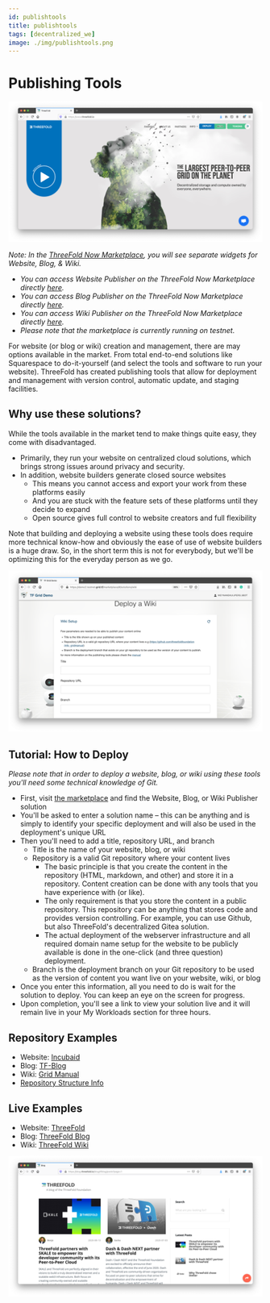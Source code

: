 ```yaml
---
id: publishtools
title: publishtools
tags: [decentralized_we]
image: ./img/publishtools.png
---
```


# Publishing Tools

![](./img/website_browser.png)
<br/>

_Note: In the [ThreeFold Now Marketplace](https://marketplace.threefold.io), you will see separate widgets for Website, Blog, & Wiki._

- _You can access Website Publisher on the ThreeFold Now Marketplace directly [here](https://marketplace.threefold.io/marketplace/#/solutions/website)._
- _You can access Blog Publisher on the ThreeFold Now Marketplace directly [here](https://marketplace.threefold.io/marketplace/#/solutions/blog)._
- _You can access Wiki Publisher on the ThreeFold Now Marketplace directly [here](https://marketplace.threefold.io/marketplace/#/solutions/wiki)._
- _Please note that the marketplace is currently running on testnet._

For website (or blog or wiki) creation and management, there are may options available in the market. From total end-to-end solutions like Squarespace to do-it-yourself (and select the tools and software to run your website). ThreeFold has created publishing tools that allow for deployment and management with version control, automatic update, and staging facilities.

## Why use these solutions?

While the tools available in the market tend to make things quite easy, they come with disadvantaged.

- Primarily, they run your website on centralized cloud solutions, which brings strong issues around privacy and security.
- In addition, website builders generate closed source websites
  - This means you cannot access and export your work from these platforms easily
  - And you are stuck with the feature sets of these platforms until they decide to expand
  - Open source gives full control to website creators and full flexibility

Note that building and deploying a website using these tools does require more technical know-how and obviously the ease of use of website builders is a huge draw. So, in the short term this is not for everybody, but we'll be optimizing this for the everyday person as we go.

![](./img/wiki_deployment_1.png)
<br/>

## Tutorial: How to Deploy

_Please note that in order to deploy a website, blog, or wiki using these tools you'll need some technical knowledge of Git._

- First, visit [the marketplace](https://marketplace.threefold.io/) and find the Website, Blog, or Wiki Publisher solution
- You'll be asked to enter a solution name – this can be anything and is simply to identify your specific deployment and will also be used in the deployment's unique URL
- Then you'll need to add a title, repository URL, and branch
  - Title is the name of your website, blog, or wiki
  - Repository is a valid Git repository where your content lives
    - The basic principle is that you create the content in the repository (HTML, markdown, and other) and store it in a repository. Content creation can be done with any tools that you have experience with (or like).
    - The only requirement is that you store the content in a public repository. This repository can be anything that stores code and provides version controlling. For example, you can use Github, but also ThreeFold's decentralized Gitea solution.
    - The actual deployment of the webserver infrastructure and all required domain name setup for the website to be publicly available is done in the one-click (and three question) deployment.
  - Branch is the deployment branch on your Git repository to be used as the version of content you want live on your website, wiki, or blog
- Once you enter this information, all you need to do is wait for the solution to deploy. You can keep an eye on the screen for progress.
- Upon completion, you'll see a link to view your solution live and it will remain live in your My Workloads section for three hours.

## Repository Examples

- Website: [Incubaid](https://github.com/xmonader/www_incubaid)
- Blog: [TF-Blog](https://github.com/threefoldfoundation/www_tfblog)
- Wiki: [Grid Manual](https://github.com/threefoldfoundation/info_gridmanual)
- [Repository Structure Info](https://github.com/crystaluniverse/publishingtools/blob/development/docs/repo_layout.md)

## Live Examples

- Website: [ThreeFold](https://www.threefold.io/)
- Blog: [ThreeFold Blog](https://blog.threefold.io/)
- Wiki: [ThreeFold Wiki](https://info.threefold.io)

![](./img/blog_browser_1.png)

<!--
### Deploy

create widget which does following,
widget needs to be here in iframe


- [ ] size: small/mid/large
  - small limited amount of visitors per month
  - large ...
- [ ] location (mention more locations coming soon)
  - Ghent
  - Vienna
- [ ] name
  - name as used in solution (in the webui and on web)
- [ ] domain (name is prefix of this)
  - ava.tf
  - 3x0.me
  - refit.earth
  - co30.org
  - ninja.tf
  - base.tf
  - tf9.io
- [ ] git url
  - check in wizard git url works
- [ ] sshkey yes/no
  - if yes, ask sshkey for remote login

  - always deploy on ipv6 public
  - always deploy on webgateway


### Manual

- link to manual (TODO: check good enough)

 -->

